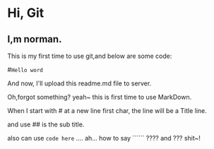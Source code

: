 # Hi, Git
## I,m norman.
This is my first time to use git,and below are some code:

#`Hello word`

And now, I'll upload this readme.md file to server.

 Oh,forgot something? yeah~   this is first time to use MarkDown.
 
 When I start with # at a new line first char, the line will be a Title line.
 
and use ## is the sub title.

also can use `code here` .... ah... how to say `````` ???? and ??? shit~!  